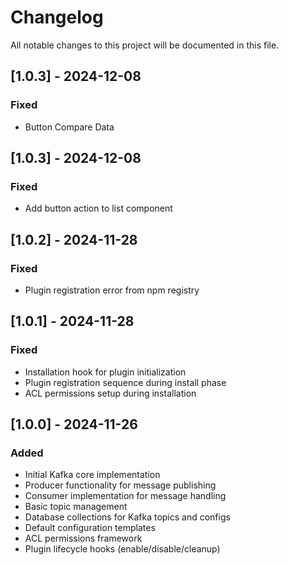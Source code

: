 # Changelog

All notable changes to this project will be documented in this file.

## [1.0.3] - 2024-12-08

### Fixed
- Button Compare Data

## [1.0.3] - 2024-12-08

### Fixed
- Add button action to list component

## [1.0.2] - 2024-11-28

### Fixed
- Plugin registration error from npm registry

## [1.0.1] - 2024-11-28

### Fixed
- Installation hook for plugin initialization
- Plugin registration sequence during install phase
- ACL permissions setup during installation

## [1.0.0] - 2024-11-26

### Added
- Initial Kafka core implementation
- Producer functionality for message publishing
- Consumer implementation for message handling
- Basic topic management
- Database collections for Kafka topics and configs
- Default configuration templates
- ACL permissions framework
- Plugin lifecycle hooks (enable/disable/cleanup)
